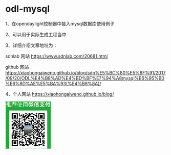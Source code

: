 # odl-mysql

1、在opendaylight控制器中接入mysql数据库使用例子

2、可以用于实际生成工程当中

3、详细介绍文章地址为：

sdnlab 网站
https://www.sdnlab.com/20681.html

github 网站
https://xiaohongaiweno.github.io/blog/sdn%E5%BC%80%E5%8F%91/2017/09/20/ODL%E4%B8%AD%E4%BD%BF%E7%94%A8mysql%E6%95%B0%E6%8D%AE%E5%BA%93(%E4%B8%8A)/

4、个人网站
https://xiaohongaiweno.github.io/blog/



![我要小额赞助，鼓励作者写出更好的教程](https://raw.githubusercontent.com/xiaohongaiweno/blog/master/assets/img/%E5%BE%AE%E4%BF%A1%E6%94%AF%E4%BB%98%E7%A0%81.png)

